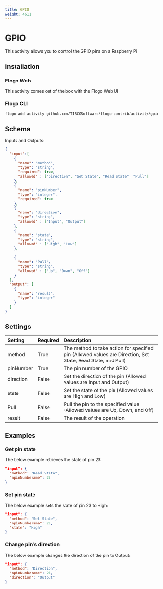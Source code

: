 ```yaml
---
title: GPIO
weight: 4611
---
```

# GPIO
This activity allows you to control the GPIO pins on a Raspberry Pi

## Installation
### Flogo Web
This activity comes out of the box with the Flogo Web UI
### Flogo CLI
```bash
flogo add activity github.com/TIBCOSoftware/flogo-contrib/activity/gpio
```

## Schema
Inputs and Outputs:

```json
{
  "input":[
    {
      "name": "method",
      "type": "string",
      "required": true,
      "allowed" : ["Direction", "Set State", "Read State", "Pull"]
    },
    {
      "name": "pinNumber",
      "type": "integer",
      "required": true
    },
    {
      "name": "direction",
      "type": "string",
      "allowed" : ["Input", "Output"]
    },
    {
      "name": "state",
      "type": "string",
      "allowed" : ["High", "Low"]
    },

    {
      "name": "Pull",
      "type": "string",
      "allowed" : ["Up", "Down", "Off"]
    }
  ],
  "output": [
    {
      "name": "result",
      "type": "integer"
    }
  ]
}
```
## Settings
| Setting     | Required | Description |
|:------------|:---------|:------------|
| method      | True     | The method to take action for specified pin (Allowed values are Direction, Set State, Read State, and Pull) |         
| pinNumber   | True     | The pin number of the GPIO |
| direction   | False    | Set the direction of the pin (Allowed values are Input and Output) |
| state       | False    | Set the state of the pin (Allowed values are High and Low) |
| Pull        | False    | Pull the pin to the specified value (Allowed values are Up, Down, and Off) |
| result      | False    | The result of the operation |

## Examples
### Get pin state
The below example retrieves the state of pin 23:
```json
"input": {
  "method": "Read State",
  "npinNumberame": 23
}
```

### Set pin state
The below example sets the state of pin 23 to High:
```json
"input": {
  "method": "Set State",
  "npinNumberame": 23,
  "state": "High"
}
```

### Change pin's direction
The below example changes the direction of the pin to Output:
```json
"input": {
  "method": "Direction",
  "npinNumberame": 23,
  "direction": "Output"
}
```